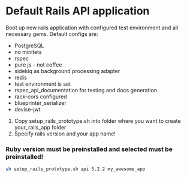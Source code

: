 # Default Rails API application

Boot up new rails application with configured test environment and all necessary gems.
Default configs are:
* PostgreSQL
* no minitets
* rspec
* pure js - not coffee
* sidekiq as background processing adapter
* redis
* test environment is set
* rspec_api_documentation for testing and docs generation
* rack-cors configured
* blueprinter_serializer
* devise-jwt

1. Copy setup_rails_prototype.sh into folder where you want to create your_rails_app folder
1. Specify rails version and your app name!


### Ruby version must be preinstalled and selected must be preinstalled!
```bash
sh setup_rails_prototype.sh api 5.2.2 my_awesome_app
```
